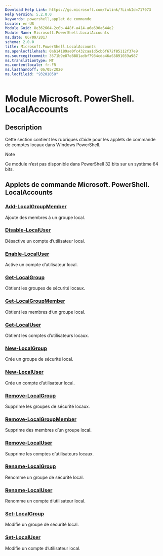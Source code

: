```yaml
---
Download Help Link: https://go.microsoft.com/fwlink/?LinkId=717973
Help Version: 5.2.0.0
keywords: powershell,applet de commande
Locale: en-US
Module Guid: 8e362604-2c0b-448f-a414-a6a690a644e2
Module Name: Microsoft.PowerShell.LocalAccounts
ms.date: 06/09/2017
schema: 2.0.0
title: Microsoft.PowerShell.LocalAccounts
ms.openlocfilehash: 0ab14189ae0fc432caa1d5cb6f672f85112f37e9
ms.sourcegitcommit: 3571b9e87e8881adbf7984cda46a63891039a987
ms.translationtype: MT
ms.contentlocale: fr-FR
ms.lasthandoff: 06/05/2020
ms.locfileid: "93201058"
---
```

# Module Microsoft. PowerShell. LocalAccounts
## Description
Cette section contient les rubriques d’aide pour les applets de commande de comptes locaux dans Windows PowerShell.

> [!NOTE]
> Ce module n’est pas disponible dans PowerShell 32 bits sur un système 64 bits.

## Applets de commande Microsoft. PowerShell. LocalAccounts

### [Add-LocalGroupMember](Add-LocalGroupMember.md)
Ajoute des membres à un groupe local.

### [Disable-LocalUser](Disable-LocalUser.md)
Désactive un compte d’utilisateur local.

### [Enable-LocalUser](Enable-LocalUser.md)
Active un compte d’utilisateur local.

### [Get-LocalGroup](Get-LocalGroup.md)
Obtient les groupes de sécurité locaux.

### [Get-LocalGroupMember](Get-LocalGroupMember.md)
Obtient les membres d’un groupe local.

### [Get-LocalUser](Get-LocalUser.md)
Obtient les comptes d’utilisateurs locaux.

### [New-LocalGroup](New-LocalGroup.md)
Crée un groupe de sécurité local.

### [New-LocalUser](New-LocalUser.md)
Crée un compte d’utilisateur local.

### [Remove-LocalGroup](Remove-LocalGroup.md)
Supprime les groupes de sécurité locaux.

### [Remove-LocalGroupMember](Remove-LocalGroupMember.md)
Supprime des membres d’un groupe local.

### [Remove-LocalUser](Remove-LocalUser.md)
Supprime les comptes d’utilisateurs locaux.

### [Rename-LocalGroup](Rename-LocalGroup.md)
Renomme un groupe de sécurité local.

### [Rename-LocalUser](Rename-LocalUser.md)
Renomme un compte d’utilisateur local.

### [Set-LocalGroup](Set-LocalGroup.md)
Modifie un groupe de sécurité local.

### [Set-LocalUser](Set-LocalUser.md)
Modifie un compte d’utilisateur local.
